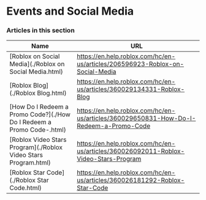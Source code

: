 # Events and Social Media  
### Articles in this section
Name|URL
-|-
[Roblox on Social Media](./Roblox on Social Media.html) |https://en.help.roblox.com/hc/en-us/articles/206596923-Roblox-on-Social-Media
[Roblox Blog](./Roblox Blog.html) |https://en.help.roblox.com/hc/en-us/articles/360029134331-Roblox-Blog
[How Do I Redeem a Promo Code?](./How Do I Redeem a Promo Code-.html) |https://en.help.roblox.com/hc/en-us/articles/360029650831-How-Do-I-Redeem-a-Promo-Code
[Roblox Video Stars Program](./Roblox Video Stars Program.html) |https://en.help.roblox.com/hc/en-us/articles/360026092011-Roblox-Video-Stars-Program
[Roblox Star Code](./Roblox Star Code.html) |https://en.help.roblox.com/hc/en-us/articles/360026181292-Roblox-Star-Code